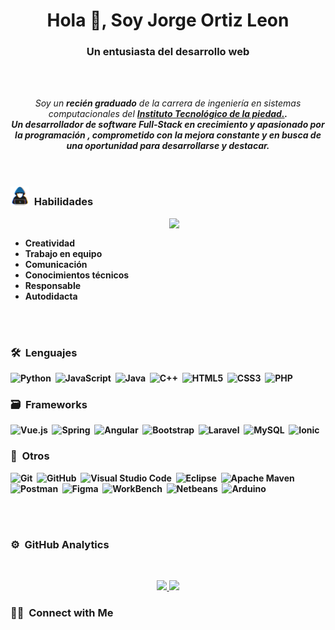 <h1 align="center">Hola 👋, Soy Jorge Ortiz Leon</h1>
<h3 align="center">Un entusiasta del desarrollo web</h3>

<br>
<br>

<p align="center">
  <em>
    Soy un <b>recién graduado</b> de la carrera de ingeniería en sistemas computacionales del <a href="https://piedad.tecnm.mx/"> <b> Instituto Tecnológico de la piedad.</a>. <br>
    Un desarrollador de software Full-Stack en crecimiento y apasionado por la programación , comprometido con la mejora constante y en busca de una oportunidad para desarrollarse y destacar.
  </em> 
  <br><br><br>
  <!-- <b><i>Aprendiendo mientras sueño y mr esfuerzo</i></b> <img src="https://github.com/TheDudeThatCode/TheDudeThatCode/blob/master/Assets/Developer.gif" width="50" /> -->
</p>

### <picture><img src = "https://github.com/0xAbdulKhalid/0xAbdulKhalid/raw/main/assets/mdImages/about_me.gif" width = 30px></picture> &nbsp;Habilidades
<picture> <img align="right" src="https://user-images.githubusercontent.com/74038190/229223263-cf2e4b07-2615-4f87-9c38-e37600f8381a.gif" width = 250px></picture>
<br>
- Creatividad 
- Trabajo en equipo 
- Comunicación
- Conocimientos técnicos 
- Responsable 
- Autodidacta
<!--
- Personal website [link](https://www.0xabdulkhalid.ml)
- I’m currently open for an Intern or a new job opportunity, this is [my resume](https://read.cv/0xabdulkhalid)
-->

<br>
<br>


<!-- <img alt="Night Coding" src="https://raw.githubusercontent.com/AVS1508/AVS1508/master/assets/Night-Coding.gif" align="right"/>  -->

### 🛠 &nbsp;Lenguajes 
![Python](https://img.shields.io/badge/python-3670A0?style=for-the-badge&logo=python&logoColor=ffdd54)&nbsp;
![JavaScript](https://img.shields.io/badge/javascript-%23323330.svg?style=for-the-badge&logo=javascript&logoColor=%23F7DF1E)&nbsp;
![Java](https://img.shields.io/badge/java-%23ED8B00.svg?style=for-the-badge&logo=java&logoColor=white)&nbsp;
![C++](https://img.shields.io/badge/c++-%2300599C.svg?style=for-the-badge&logo=c%2B%2B&logoColor=white)&nbsp;
![HTML5](https://img.shields.io/badge/html5-%23E34F26.svg?style=for-the-badge&logo=html5&logoColor=white)&nbsp;
![CSS3](https://img.shields.io/badge/css3-%231572B6.svg?style=for-the-badge&logo=css3&logoColor=white)&nbsp;
![PHP](https://img.shields.io/badge/PHP-777BB4?style=for-the-badge&logo=php&logoColor=white)&nbsp;

### 🗃 &nbsp;Frameworks 
![Vue.js](https://img.shields.io/badge/vuejs-%2335495e.svg?style=for-the-badge&logo=vuedotjs&logoColor=%234FC08D)&nbsp;
![Spring](https://img.shields.io/badge/spring-%236DB33F.svg?style=for-the-badge&logo=spring&logoColor=white)&nbsp;
![Angular](https://img.shields.io/badge/Angular-DD0031?style=for-the-badge&logo=angular&logoColor=white)&nbsp;
![Bootstrap](https://img.shields.io/badge/bootstrap-%23563D7C.svg?style=for-the-badge&logo=bootstrap&logoColor=white)&nbsp;
![Laravel](https://img.shields.io/badge/Laravel-FF2D20?style=for-the-badge&logo=laravel&logoColor=white)&nbsp;
![MySQL](https://img.shields.io/badge/MySQL-00000F?style=for-the-badge&logo=mysql&logoColor=white)&nbsp;
![Ionic](https://img.shields.io/badge/Ionic-3880FF?style=for-the-badge&logo=ionic&logoColor=white)&nbsp;

### 🧰 &nbsp;Otros
![Git](https://img.shields.io/badge/git-%23F05033.svg?style=for-the-badge&logo=git&logoColor=white)&nbsp;
![GitHub](https://img.shields.io/badge/github-%23121011.svg?style=for-the-badge&logo=github&logoColor=white)&nbsp;
![Visual Studio Code](https://img.shields.io/badge/Visual%20Studio%20Code-0078d7.svg?style=for-the-badge&logo=visual-studio-code&logoColor=white)&nbsp;
![Eclipse](https://img.shields.io/badge/Eclipse-FE7A16.svg?style=for-the-badge&logo=Eclipse&logoColor=white)&nbsp;
![Apache Maven](https://img.shields.io/badge/Apache%20Maven-C71A36?style=for-the-badge&logo=Apache%20Maven&logoColor=white)&nbsp;
![Postman](https://img.shields.io/badge/Postman-FF6C37?style=for-the-badge&logo=postman&logoColor=white)&nbsp;
![Figma](https://img.shields.io/badge/figma-%23F24E1E.svg?style=for-the-badge&logo=figma&logoColor=white)&nbsp;
![WorkBench](https://img.shields.io/badge/MySQL-005C84?style=for-the-badge&logo=mysql&logoColor=white)&nbsp;
![Netbeans](https://img.shields.io/badge/apache%20netbeans-1B6AC6?style=for-the-badge&logo=apache%20netbeans%20IDE&logoColor=white)&nbsp;
![Arduino](https://img.shields.io/badge/Arduino_IDE-00979D?style=for-the-badge&logo=arduino&logoColor=white)&nbsp;

<br>
<br>

### ⚙️ &nbsp;GitHub Analytics
<br>
<p align="center">
<a href="https://github.com/jorgeortizleon">
  <img height="180em" src="https://github-readme-stats-eight-theta.vercel.app/api?username=jorgeortizleon&show_icons=true&theme=algolia&include_all_commits=true&count_private=true"/>
  <img height="180em" src="https://github-readme-stats-eight-theta.vercel.app/api/top-langs/?username=jorgeortizleon&layout=compact&langs_count=8&theme=algolia"/>
</a>
</p>

### 🤝🏻 &nbsp;Connect with Me





